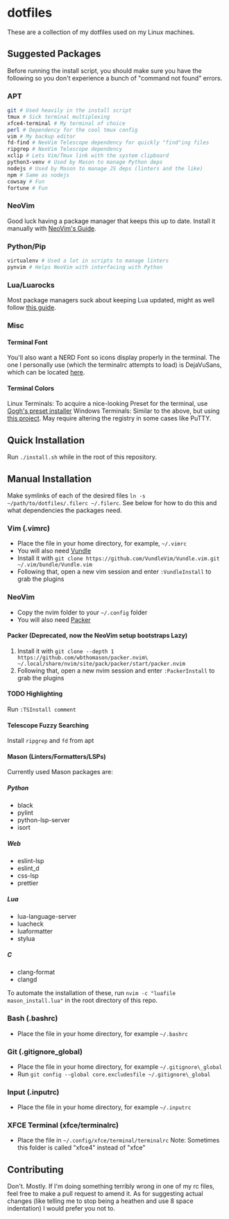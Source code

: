 # dotfiles
These are a collection of my dotfiles used on my Linux machines.

## Suggested Packages
Before running the install script, you should make sure you have the following so you don't experience a bunch of "command not found" errors.

### APT
```bash
git # Used heavily in the install script
tmux # Sick terminal multiplexing
xfce4-terminal # My terminal of choice
perl # Dependency for the cool tmux config
vim # My backup editor
fd-find # NeoVim Telescope dependency for quickly "find"ing files
ripgrep # NeoVim Telescope dependency
xclip # Lets Vim/Tmux link with the system clipboard
python3-venv # Used by Mason to manage Python deps
nodejs # Used by Mason to manage JS deps (linters and the like)
npm # Same as nodejs
cowsay # Fun
fortune # Fun
```

### NeoVim
Good luck having a package manager that keeps this up to date. Install it manually with [NeoVim's Guide](https://github.com/neovim/neovim/blob/master/INSTALL.md#linux).

### Python/Pip
```bash
virtualenv # Used a lot in scripts to manage linters
pynvim # Helps NeoVim with interfacing with Python
```

### Lua/Luarocks
Most package managers suck about keeping Lua updated, might as well follow [this guide](https://github.com/luarocks/luarocks/wiki/Installation-instructions-for-Unix).

### Misc
#### Terminal Font
You'll also want a NERD Font so icons display properly in the terminal. The one I personally use (which the terminalrc attempts to load) is DejaVuSans, which can be located [here](https://github.com/ryanoasis/nerd-fonts/releases/download/v3.2.1/DejaVuSansMono.zip).

#### Terminal Colors
Linux Terminals: To acquire a nice-looking Preset for the terminal, use [Gogh's preset installer](https://github.com/Gogh-Co/Gogh)
Windows Terminals: Similar to the above, but using [this project](https://github.com/mbadolato/iTerm2-Color-Schemes). May require altering the registry in some cases like PuTTY.

## Quick Installation
Run `./install.sh` while in the root of this repository.

## Manual Installation
Make symlinks of each of the desired files `ln -s ~/path/to/dotfiles/.filerc ~/.filerc`. See below for how to do this and what dependencies the packages need.

### Vim (.vimrc)
* Place the file in your home directory, for example, `~/.vimrc`
* You will also need [Vundle](https://github.com/VundleVim/Vundle.vim)
* Install it with `git clone https://github.com/VundleVim/Vundle.vim.git ~/.vim/bundle/Vundle.vim`
* Following that, open a new vim session and enter ``:VundleInstall`` to grab the plugins

### NeoVim
* Copy the nvim folder to your `~/.config` folder
* You will also need [Packer](https://github.com/wbthomason/packer.nvim)

#### Packer (Deprecated, now the NeoVim setup bootstraps Lazy)
1. Install it with `git clone --depth 1 https://github.com/wbthomason/packer.nvim\ ~/.local/share/nvim/site/pack/packer/start/packer.nvim`
2. Following that, open a new nvim session and enter ``:PackerInstall`` to grab the plugins

#### TODO Highlighting
Run `:TSInstall comment`

#### Telescope Fuzzy Searching
Install `ripgrep` and `fd` from apt

#### Mason (Linters/Formatters/LSPs)
Currently used Mason packages are:
##### Python
* black
* pylint
* python-lsp-server
* isort

##### Web
* eslint-lsp
* eslint_d
* css-lsp
* prettier

##### Lua
* lua-language-server
* luacheck
* luaformatter
* stylua

##### C
* clang-format
* clangd

To automate the installation of these, run `nvim -c "luafile mason_install.lua"` in the root directory of this repo.

### Bash (.bashrc)
* Place the file in your home directory, for example `~/.bashrc`

### Git (.gitignore\_global)
* Place the file in your home directory, for example `~/.gitignore\_global`
* Run `git config --global core.excludesfile ~/.gitignore\_global`

### Input (.inputrc)
* Place the file in your home directory, for example `~/.inputrc`

### XFCE Terminal (xfce/terminalrc)
* Place the file in `~/.config/xfce/terminal/terminalrc`
Note: Sometimes this folder is called "xfce4" instead of "xfce"

## Contributing
Don't. Mostly. If I'm doing something terribly wrong in one of my rc files, feel free to make a pull request to amend it. As for suggesting actual changes (like telling me to stop being a heathen and use 8 space indentation) I would prefer you not to.
